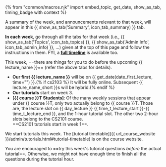 {% from "common/macros.njk" import embed_topic, get_date, show_as_tab, timing_badge with context %}

<!-- ------------------------------------------------------------------------------------------------------ -->
<div id="about-summary-tab">

<box type="info" dismissible>

A summary of the week, and announcements relevant to that week, will appear in this <span class="text-primary">{{ show_as_tab('Summary', icon_tab_summary) }}</span> tab.

**In each week**, go through all the tabs for that week (i.e., <span class="text-primary">{{ show_as_tab('Topics', icon_tab_topics) }}</span>, <span class="text-primary">{{ show_as_tab('Admin Info', icon_tab_admin_info) }}</span>, ...) given at the top of this page and follow the instructions in them. FYI, a **[full timeline](../schedule/timeline.html)** is available too.

This week, ==there are things for you to do before the upcoming {{ lecture_name }}== (refer the above tabs for details).

</box>
</div>
<!-- ------------------------------------------------------------------------------------------------------ -->
<div id="semester-start">

<box type="tip">

* **Our first {{ lecture_name }}** will be on {{ get_date(date_first_lecture, time="") }}.{% if cs2103 %} It will be fully online. Subsequent {{ lecture_name_short }}s will be hybrid.{% endif %}
* **Our tutorials** start on week 3.
* **[{{ course }}T Students]**: Of the many weekly sessions that appear under {{ course }}T, only two actually belong to {{ course }}T. Those are, the lecture slot on {{ day_lecture }} {{ time_t_lecture_start }}-{{ time_t_lecture_end }}, and the 1-hour tutorial slot. The other two 2-hour slots belong to the CS2101 course.<br>
  ==CS2101 tutorials start in week 1==.
</box><p/>
</div>
<!-- ------------------------------------------------------------------------------------------------------ -->
<div id="tutorial-start">

<box type="warning" dismissible>

We start tutorials this week. The [tutorial timetable]({{ url_course_website }}/admin/tutorials.html#tutorial-timetable) is on the course website.
</box>
</div>
<!-- ------------------------------------------------------------------------------------------------------ -->
<div id="try-tutorial-task-before">

<box type="info">

You are encouraged to ==try this week's tutorial questions _before_ the actual tutorial==. Otherwise, we might not have enough time to finish all the questions during the tutorial hour.
</box>
</div>
<!-- ------------------------------------------------------------------------------------------------------ -->
